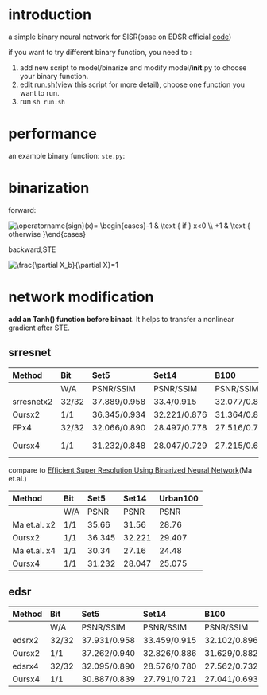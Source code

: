 # introduction

a simple binary neural network for SISR(base on EDSR official [code](https://github.com/sanghyun-son/EDSR-PyTorch))

if you want to try different binary function, you need to :
1. add new script to model/binarize and modify model/__init__.py to choose your binary function.
2. edit [run.sh](./run.sh)(view this script for more detail), choose one function you want to run.
3. run `sh run.sh`


# performance
an example binary function:
`ste.py`:
# binarization

forward:

<img src="https://latex.codecogs.com/svg.image?\operatorname{sign}(x)=&space;\begin{cases}-1&space;&&space;\text&space;{&space;if&space;}&space;x<0&space;\\&space;&plus;1&space;&&space;\text&space;{&space;otherwise&space;}\end{cases}" title="\operatorname{sign}(x)= \begin{cases}-1 & \text { if } x<0 \\ +1 & \text { otherwise }\end{cases}" />

backward,STE

<img src="https://latex.codecogs.com/svg.image?\frac{\partial&space;X_b}{\partial&space;X}=1" title="\frac{\partial X_b}{\partial X}=1" />



# network modification

**add an Tanh() function before binact**. It helps to transfer a nonlinear gradient after STE.


## srresnet

|Method|Bit|Set5|Set14|B100|Urban100|
|:----|:----|:----|:----|:----|:----|
| |W/A|PSNR/SSIM|PSNR/SSIM|PSNR/SSIM|PSNR/SSIM|
|srresnetx2 |32/32|37.889/0.958|33.4/0.915|32.077/0.896|31.602/0.922|
|Oursx2|1/1|36.345/0.934| 32.221/0.876|31.364/0.877|29.407/0.883|
|FPx4|32/32|32.066/0.890|28.497/0.778|27.516/0.731|25.858/0.778|
|Oursx4|1/1|31.232/0.848|28.047/0.729|27.215/0.699|25.075/ 0.727|

compare to [Efficient Super Resolution Using Binarized Neural Network](http://openaccess.thecvf.com/content_CVPRW_2019/papers/CEFRL/Ma_Efficient_Super_Resolution_Using_Binarized_Neural_Network_CVPRW_2019_paper.pdf)(Ma et.al.)

|Method|Bit|Set5|Set14|Urban100|
|:----|:----|:----|:----|:----|
| |W/A|PSNR|PSNR|PSNR|PSNR|
|Ma et.al. x2|1/1|35.66|31.56|28.76|
|Oursx2|1/1|36.345| 32.221|29.407|
|Ma et.al. x4|1/1|30.34|27.16|24.48|
|Oursx4|1/1|31.232|28.047|25.075|

## edsr

|Method|Bit|Set5|Set14|B100|Urban100|
|:----|:----|:----|:----|:----|:----|
| |W/A|PSNR/SSIM|PSNR/SSIM|PSNR/SSIM|PSNR/SSIM|
|edsrx2 |32/32|37.931/0.958|33.459/0.915|32.102/0.896|31.709/0.923|
|Oursx2|1/1|37.262/0.940|32.826/0.886|31.629/0.882|30.165/0.896|
|edsrx4|32/32|32.095/0.890|28.576/0.780|27.562/0.732|26.035/0.784|
|Oursx4|1/1|30.887/0.839|27.791/0.721|27.041/0.693|24.723/0.712|




